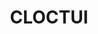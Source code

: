 ---
title: "CLOCTUI"
externalUrl: "https://www.github.com/edward-jazzhands/cloctui"
summary: "A terminal UI for the famous 'CLOC' command-line tool (Count Lines of Code)."
showSummary: true
---